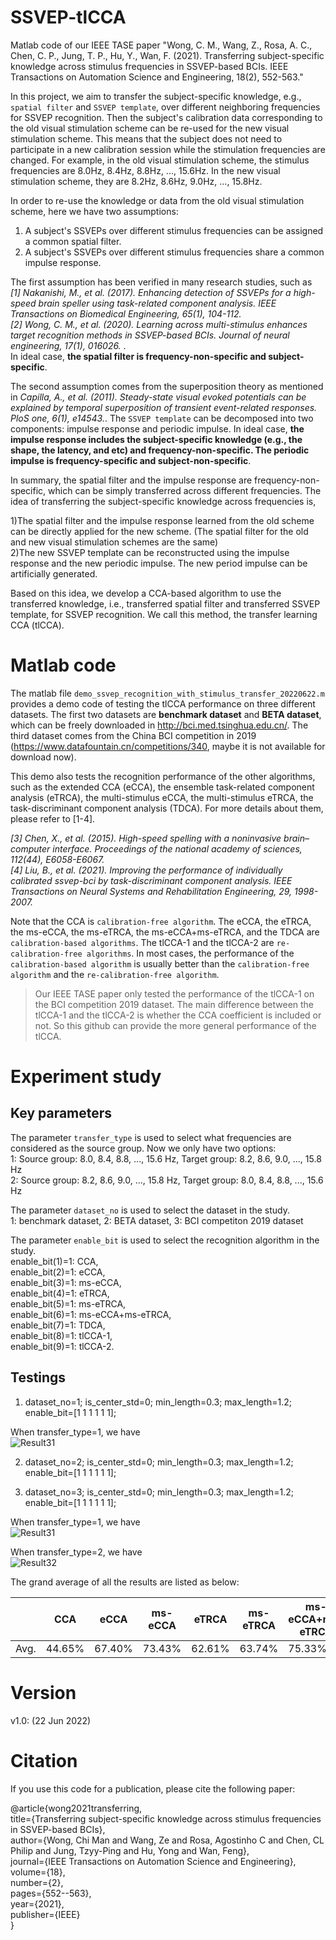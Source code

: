 # SSVEP-tlCCA
Matlab code of our IEEE TASE paper "Wong, C. M., Wang, Z., Rosa, A. C., Chen, C. P., Jung, T. P., Hu, Y., Wan, F. (2021). Transferring subject-specific knowledge across stimulus frequencies in SSVEP-based BCIs. IEEE Transactions on Automation Science and Engineering, 18(2), 552-563." 

In this project, we aim to transfer the subject-specific knowledge, e.g., `spatial filter` and `SSVEP template`, over different neighboring frequencies for SSVEP recognition. Then the subject's  calibration data corresponding to the old visual stimulation scheme can be re-used for the new visual stimulation scheme. This means that the subject does not need to participate in a new calibration session while the stimulation frequencies are changed. For example, in the old visual stimulation scheme, the stimulus frequencies are 8.0Hz, 8.4Hz, 8.8Hz, ..., 15.6Hz. In the new visual stimulation scheme, they are 8.2Hz, 8.6Hz, 9.0Hz, ..., 15.8Hz. 

In order to re-use the knowledge or data from the old visual stimulation scheme, here we have two assumptions: 
1) A subject's SSVEPs over different stimulus frequencies can be assigned a common spatial filter. 
2) A subject's SSVEPs over different stimulus frequencies share a common impulse response. 

The first assumption has been verified in many research studies, such as  
*[1] Nakanishi, M., et al. (2017). Enhancing detection of SSVEPs for a high-speed brain speller using task-related component analysis. IEEE Transactions on Biomedical Engineering, 65(1), 104-112.*  
*[2] Wong, C. M., et al. (2020). Learning across multi-stimulus enhances target recognition methods in SSVEP-based BCIs. Journal of neural engineering, 17(1), 016026.* .  
In ideal case, **the spatial filter is frequency-non-specific and subject-specific**.


The second assumption comes from the superposition theory as mentioned in *Capilla, A., et al. (2011). Steady-state visual evoked potentials can be explained by temporal superposition of transient event-related responses. PloS one, 6(1), e14543.*. The `SSVEP template` can be decomposed into two components: impulse response and periodic impulse. In ideal case, **the impulse response includes the subject-specific knowledge (e.g., the shape, the latency, and etc) and frequency-non-specific. The periodic impulse is frequency-specific and subject-non-specific**.

In summary, the spatial filter and the impulse response are frequency-non-specific, which can be simply transferred across different frequencies. The idea of transferring the subject-specific knowledge across frequencies is, 

1)The spatial filter and the impulse response learned from the old scheme can be directly applied for the new scheme. (The spatial filter for the old and new visual stimulation schemes are the same)  
2)The new SSVEP template can be reconstructed using the impulse response and the new periodic impulse. The new period impulse can be artificially generated.

Based on this idea, we develop a CCA-based algorithm to use the transferred knowledge, i.e., transferred spatial filter and transferred SSVEP template, for SSVEP recognition. We call this method, the transfer learning CCA (tlCCA).

# Matlab code
The matlab file `demo_ssvep_recognition_with_stimulus_transfer_20220622.m` provides a demo code of testing the tlCCA performance on three different datasets. The first two datasets are **benchmark dataset** and **BETA dataset**, which can be freely downloaded in http://bci.med.tsinghua.edu.cn/. The third dataset comes from the China BCI competition in 2019 (https://www.datafountain.cn/competitions/340, maybe it is not available for download now).  

This demo also tests the recognition performance of the other algorithms, such as the extended CCA (eCCA), the ensemble task-related component analysis (eTRCA), the multi-stimulus eCCA, the multi-stimulus eTRCA, the task-discriminant component analysis (TDCA). For more details about them, please refer to [1-4].

*[3] Chen, X., et al. (2015). High-speed spelling with a noninvasive brain–computer interface. Proceedings of the national academy of sciences, 112(44), E6058-E6067.*  
*[4] Liu, B., et al. (2021). Improving the performance of individually calibrated ssvep-bci by task-discriminant component analysis. IEEE Transactions on Neural Systems and Rehabilitation Engineering, 29, 1998-2007.*  

Note that the CCA is `calibration-free algorithm`. The eCCA, the eTRCA, the ms-eCCA, the ms-eTRCA, the ms-eCCA+ms-eTRCA, and the TDCA are `calibration-based algorithms`. The tlCCA-1 and the tlCCA-2 are `re-calibration-free algorithms`. In most cases, the performance of the `calibration-based algorithm` is usually better than the `calibration-free algorithm` and the `re-calibration-free algorithm`.

>Our IEEE TASE paper only tested the performance of the tlCCA-1 on the BCI competition 2019 dataset. The main difference between the tlCCA-1 and the tlCCA-2 is whether the CCA coefficient is included or not. So this github can provide the more general performance of the tlCCA.


# Experiment study
## Key parameters  
The parameter `transfer_type` is used to select what frequencies are considered as the source group. Now we only have two options:  
1: Source group: 8.0, 8.4, 8.8, ..., 15.6 Hz, Target group: 8.2, 8.6, 9.0, ..., 15.8 Hz  
2: Source group: 8.2, 8.6, 9.0, ..., 15.8 Hz, Target group: 8.0, 8.4, 8.8, ..., 15.6 Hz  

The parameter `dataset_no` is used to select the dataset in the study.  
1: benchmark dataset, 2: BETA dataset, 3: BCI competiton 2019 dataset  

The parameter `enable_bit` is used to select the recognition algorithm in the study.  
enable_bit(1)=1: CCA,   
enable_bit(2)=1: eCCA,   
enable_bit(3)=1: ms-eCCA,   
enable_bit(4)=1: eTRCA,   
enable_bit(5)=1: ms-eTRCA,   
enable_bit(6)=1: ms-eCCA+ms-eTRCA,   
enable_bit(7)=1: TDCA,   
enable_bit(8)=1: tlCCA-1,   
enable_bit(9)=1: tlCCA-2.

## Testings
1) dataset_no=1; is_center_std=0; min_length=0.3; max_length=1.2; enable_bit=[1 1 1 1 1 1];  

When transfer_type=1, we have  
![Result31](https://github.com/edwin465/SSVEP-tlCCA/blob/main/benchmark_1.png)  

2) dataset_no=2; is_center_std=0; min_length=0.3; max_length=1.2; enable_bit=[1 1 1 1 1 1];  

3) dataset_no=3; is_center_std=0; min_length=0.3; max_length=1.2; enable_bit=[1 1 1 1 1 1];  

When transfer_type=1, we have  
![Result31](https://github.com/edwin465/SSVEP-tlCCA/blob/main/bci_competition_2019_1.png)  

When transfer_type=2, we have  
![Result32](https://github.com/edwin465/SSVEP-tlCCA/blob/main/bci_competition_2019_2.png)

The grand average of all the results are listed as below:  

|  |CCA      |	eCCA   |	ms-eCCA |	eTRCA  |	ms-eTRCA |	ms-eCCA+ms-eTRCA |	TDCA   |	tlCCA_1 |	tlCCA_2 |  
| --- | --- | --- | --- | --- | --- | --- | --- | --- | --- |  
|Avg.|	44.65% |	67.40%  |	73.43% |	62.61%   |	63.74%           |	75.33% |	65.35%  |	76.13%  |	72.89%  |  





# Version 
v1.0: (22 Jun 2022)  

# Citation  
If you use this code for a publication, please cite the following paper:

@article{wong2021transferring,  
  title={Transferring subject-specific knowledge across stimulus frequencies in SSVEP-based BCIs},  
  author={Wong, Chi Man and Wang, Ze and Rosa, Agostinho C and Chen, CL Philip and Jung, Tzyy-Ping and Hu, Yong and Wan, Feng},  
  journal={IEEE Transactions on Automation Science and Engineering},  
  volume={18},  
  number={2},  
  pages={552--563},  
  year={2021},  
  publisher={IEEE}  
}
